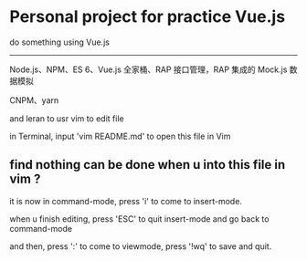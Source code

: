 # Personal project for practice Vue.js

do something using Vue.js

---

Node.js、NPM、ES 6、Vue.js 全家桶、RAP 接口管理，RAP 集成的 Mock.js 数据模拟

CNPM、yarn

and leran to usr vim to edit file

in Terminal, input 'vim README.md' to open this file in Vim

find nothing can be done when u into this file in vim ?
---
it is now in command-mode, press 'i' to come to insert-mode.

when u finish editing, press 'ESC' to quit insert-mode and go back to command-mode

and then, press ':' to come to viewmode, press '!wq' to save and quit.
